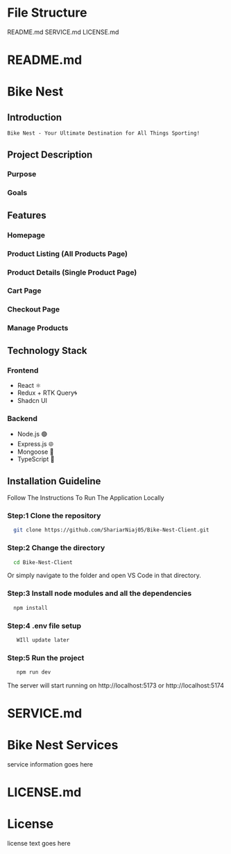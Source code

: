 # File Structure

README.md
SERVICE.md
LICENSE.md

# README.md

# Bike Nest

## Introduction

`Bike Nest - Your Ultimate Destination for All Things Sporting!`

## Project Description

### Purpose

### Goals

## Features

### Homepage

### Product Listing (All Products Page)

### Product Details (Single Product Page)

### Cart Page

### Checkout Page

### Manage Products

## Technology Stack

### Frontend

- React ⚛️
- Redux + RTK Query🌀
- Shadcn UI

### Backend

- Node.js 🟢
- Express.js 🌐
- Mongoose 🍃
- TypeScript 📘

## Installation Guideline

Follow The Instructions To Run The Application Locally

### Step:1 **Clone the repository**

```bash
  git clone https://github.com/ShariarNiaj05/Bike-Nest-Client.git
```

### Step:2 **Change the directory**

```bash
  cd Bike-Nest-Client
```

Or simply navigate to the folder and open VS Code in that directory.

### Step:3 **Install node modules and all the dependencies**

```bash
  npm install
```

### Step:4 **.env file setup**

```bash
   WIll update later
```

### Step:5 **Run the project**

```bash
   npm run dev
```

The server will start running on http://localhost:5173 or http://localhost:5174

# SERVICE.md

# Bike Nest Services

service information goes here

# LICENSE.md

# License

license text goes here

